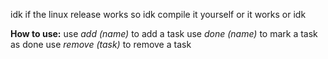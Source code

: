 idk if the linux release works so idk compile it yourself or it works or idk

**How to use:**
use *add (name)* to add a task
use *done (name)* to mark a task as done
use *remove (task)* to remove a task
